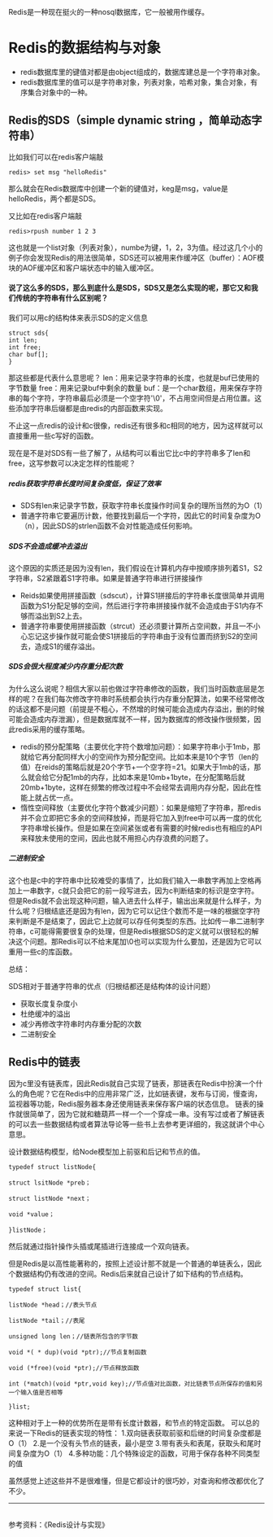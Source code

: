 Redis是一种现在挺火的一种nosql数据库，它一般被用作缓存。
# Redis的数据结构与对象
* redis数据库里的键值对都是由object组成的，数据库建总是一个字符串对象。
* redis数据库里的值可以是字符串对象，列表对象，哈希对象，集合对象，有序集合对象中的一种。
## Redis的SDS（simple dynamic string ，简单动态字符串）
比如我们可以在redis客户端敲

```
redis> set msg "helloRedis"
```

那么就会在Redis数据库中创建一个新的键值对，keg是msg，value是helloRedis，两个都是SDS。

又比如在redis客户端敲

```
redis>rpush number 1 2 3
```

这也就是一个list对象（列表对象），numbe为键，1，2，3为值。经过这几个小的例子你会发现Redis的用法很简单，SDS还可以被用来作缓冲区（buffer）：AOF模块的AOF缓冲区和客户端状态中的输入缓冲区。

#### 说了这么多的SDS，那么到底什么是SDS，SDS又是怎么实现的呢，那它又和我们传统的字符串有什么区别呢？
我们可以用c的结构体来表示SDS的定义信息

```
struct sds{
int len;
int free;
char buf[];
}
```

那这些都是代表什么意思呢？
len：用来记录字符串的长度，也就是buf已使用的字节数量
free：用来记录buf中剩余的数量
buf：是一个char数组，用来保存字符串的每个字符，字符串最后必须是一个空字符'\0'，不占用空间但是占用位置。这些添加字符串后缀都是由redis的内部函数来实现。

不止这一点redis的设计和c很像，redis还有很多和c相同的地方，因为这样就可以直接重用一些c写好的函数。

现在是不是对SDS有一些了解了，从结构可以看出它比c中的字符串多了len和free，这写参数可以决定怎样的性能呢？

##### redis获取字符串长度时间复杂度低，保证了效率

 *  SDS有len来记录字节数，获取字符串长度操作时间复杂的理所当然的为O（1）
 *  普通字符串它要遍历计数，他要找到最后一个字符，因此它的时间复杂度为O（n），因此SDS的strlen函数不会对性能造成任何影响。
 
##### SDS不会造成缓冲去溢出
这个原因的实质还是因为没有len，我们假设在计算机内存中按顺序排列着S1，S2字符串，S2紧跟着S1字符串。如果是普通字符串进行拼接操作
* Reids如果使用拼接函数（sdscut），计算S1拼接后的字符串长度很简单并调用函数为S1分配足够的空间，然后进行字符串拼接操作就不会造成由于S1内存不够而溢出到S2上去。
* 普通字符串要使用拼接函数（strcut）还必须要计算所占空间数，并且一不小心忘记这步操作就可能会使S1拼接后的字符串由于没有位置而挤到S2的空间去，造成S1的缓存溢出。
##### SDS会很大程度减少内存重分配次数
为什么这么说呢？相信大家以前也做过字符串修改的函数，我们当时函数底层是怎样的呢？在我们每次修改字符串时系统都会执行内存重分配算法，如果不经常修改的话这都不是问题（前提是不粗心，不然增的时候可能会造成内存溢出，删的时候可能会造成内存泄漏），但是数据库就不一样，因为数据库的修改操作很频繁，因此redis采用的缓存策略。

* redis的预分配策略（主要优化字符个数增加问题）：如果字符串小于1mb，那就给它再分配同样大小的空间作为预分配空间。比如本来是10个字节（len的值）在reids的策略后就是20个字节+一个空字符=21。如果大于1mb的话，那么就会给它分配1mb的内存，比如本来是10mb+1byte，在分配策略后就20mb+1byte，这样在频繁的修改过程中不会经常去调用内存分配，因此在性能上就占优一点。
* 惰性空间释放（主要优化字符个数减少问题）：如果是缩短了字符串，那redis并不会立即把它多余的空间释放掉，而是将它加入到free中可以再一度的优化字符串增长操作。但是如果在空间紧张或者有需要的时候redis也有相应的API来释放未使用的空间，因此也就不用担心内存浪费的问题了。
##### 二进制安全
这个也是c中的字符串中比较难受的事情了，比如我们输入一串数字再加上空格再加上一串数字，c就只会把它的前一段写进去，因为c判断结束的标识是空字符。但是Redis就不会出现这种问题，输入进去什么样子，输出出来就是什么样子，为什么呢？归根结底还是因为有len，因为它可以记住个数而不是一味的根据空字符来判断是不是结束了，因此它上边就可以存任何类型的东西。比如传一串二进制字符串，c可能得需要很复杂的处理，但是Redis根据SDS的定义就可以很轻松的解决这个问题。那Redis可以不给末尾加\0也可以实现为什么要加，还是因为它可以重用一些c的库函数。

总结：

SDS相对于普通字符串的优点（归根结都还是结构体的设计问题）

* 获取长度复杂度小
* 杜绝缓冲的溢出
* 减少再修改字符串时内存重分配的次数
* 二进制安全 

## Redis中的链表
因为c里没有链表库，因此Redis就自己实现了链表，那链表在Redis中扮演一个什么的角色呢？它在Redis中的应用非常广泛，比如链表键，发布与订阅，慢查询，监视器等功能，Redis服务器本身还使用链表来保存客户端的状态信息。
链表的操作就很简单了，因为它就和糖葫芦一样一个一个穿成一串。没有写过或者了解链表的可以去一些数据结构或者算法导论等一些书上去参考更详细的，我这就讲个中心意思。

设计数据结构模型，给Node模型加上前驱和后记和节点的值。

```
typedef struct listNode{

struct lsitNode *preb；

struct listNode *next；

void *value；

}listNode；
```

然后就通过指针操作头插或尾插进行连接成一个双向链表。

但是Redis是以高性能著称的，按照上述设计那不就是一个普通的单链表么，因此个数据结构仍有改进的空间。Redis后来就自己设计了如下结构的节点结构。

```
typedef struct list{

listNode *head；//表头节点

listNode *tail；//表尾

unsigned long len；//链表所包含的字节数

void *( * dup)(void *ptr);//节点复制函数

void (*free)(void *ptr);//节点释放函数

int (*match)(void *ptr,void key);//节点值对比函数，对比链表节点所保存的值和另一个输入值是否相等

}list;

```

这种相对于上一种的优势所在是带有长度计数器，和节点的特定函数。
可以总的来说一下Redis的链表实现的特性：
1.双向链表获取前驱和后继的时间复杂度都是O（1）
2.是一个没有头节点的链表，最小是空
3.带有表头和表尾，获取头和尾时间复杂度为O（1）
4.多种功能：几个特殊设定的函数，可用于保存各种不同类型的值


虽然感觉上述这些并不是很难懂，但是它都设计的很巧妙，对查询和修改都优化了不少。


<hr>
<br>
参考资料：《Redis设计与实现》
